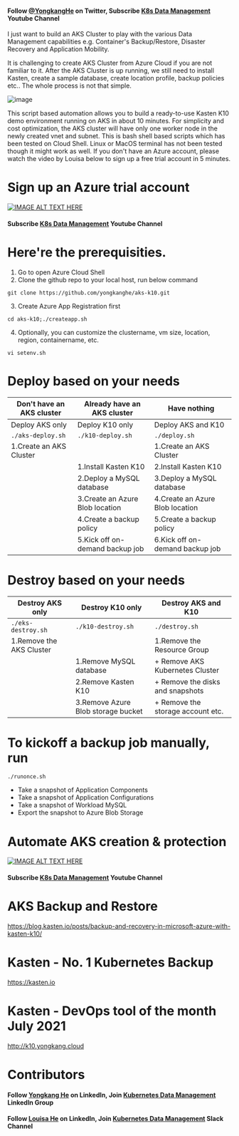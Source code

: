 #### Follow [@YongkangHe](https://twitter.com/yongkanghe) on Twitter, Subscribe [K8s Data Management](https://www.youtube.com/channel/UCm-sw1b23K-scoVSCDo30YQ?sub_confirmation=1) Youtube Channel

I just want to build an AKS Cluster to play with the various Data Management capabilities e.g. Container's Backup/Restore, Disaster Recovery and Application Mobility. 

It is challenging to create AKS Cluster from Azure Cloud if you are not familiar to it. After the AKS Cluster is up running, we still need to install Kasten, create a sample database, create location profile, backup policies etc.. The whole process is not that simple.

![image](https://blog.kasten.io/hs-fs/hubfs/Kasten_January2020/Images/microsoft-azure-with-kasten-k10-intro-blog.png?width=1226&name=microsoft-azure-with-kasten-k10-intro-blog.png)


This script based automation allows you to build a ready-to-use Kasten K10 demo environment running on AKS in about 10 minutes. For simplicity and cost optimization, the AKS cluster will have only one worker node in the newly created vnet and subnet. This is bash shell based scripts which has been tested on Cloud Shell. Linux or MacOS terminal has not been tested though it might work as well. If you don't have an Azure account, please watch the video by Louisa below to sign up a free trial account in 5 minutes. 

# Sign up an Azure trial account
[![IMAGE ALT TEXT HERE](https://img.youtube.com/vi/FN0ARvEdrjg/0.jpg)](https://www.youtube.com/watch?v=FN0ARvEdrjg)
#### Subscribe [K8s Data Management](https://www.youtube.com/channel/UCm-sw1b23K-scoVSCDo30YQ?sub_confirmation=1) Youtube Channel

# Here're the prerequisities. 
1. Go to open Azure Cloud Shell
2. Clone the github repo to your local host, run below command
````
git clone https://github.com/yongkanghe/aks-k10.git
````
3. Create Azure App Registration first
````
cd aks-k10;./createapp.sh
````
4. Optionally, you can customize the clustername, vm size, location, region, containername, etc.
````
vi setenv.sh
````

# Deploy based on your needs

| Don't have an AKS cluster | Already have an AKS cluster     | Have nothing                    |
|---------------------------|---------------------------------|---------------------------------|
| Deploy AKS only           | Deploy K10 only                 | Deploy AKS and K10              |
| ``` ./aks-deploy.sh ```   | ``` ./k10-deploy.sh ```         | ``` ./deploy.sh ```             |
| 1.Create an AKS Cluster   |                                 | 1.Create an AKS Cluster         |
|                           | 1.Install Kasten K10            | 2.Install Kasten K10            |
|                           | 2.Deploy a MySQL database       | 3.Deploy a MySQL database       |
|                           | 3.Create an Azure Blob location | 4.Create an Azure Blob location |
|                           | 4.Create a backup policy        | 5.Create a backup policy        |
|                           | 5.Kick off on-demand backup job | 6.Kick off on-demand backup job |

# Destroy based on your needs

| Destroy AKS only          | Destroy K10 only                    | Destroy AKS and K10                 |
|---------------------------|-------------------------------------|-------------------------------------|
| ``` ./eks-destroy.sh ```  | ``` ./k10-destroy.sh ```            | ``` ./destroy.sh ```                |
| 1.Remove the AKS Cluster  |                                     | 1.Remove the Resource Group         |
|                           | 1.Remove MySQL database             | + Remove AKS Kubernetes Cluster     |
|                           | 2.Remove Kasten K10                 | + Remove the disks and snapshots    |
|                           | 3.Remove Azure Blob storage bucket  | + Remove the storage account etc.   |

# To kickoff a backup job manually, run 
````
./runonce.sh
````
+ Take a snapshot of Application Components
+ Take a snapshot of Application Configurations
+ Take a snapshot of Workload MySQL
+ Export the snapshot to Azure Blob Storage

# Automate AKS creation & protection
[![IMAGE ALT TEXT HERE](https://img.youtube.com/vi/308ZOMRaRDk/0.jpg)](https://www.youtube.com/watch?v=308ZOMRaRDk)
#### Subscribe [K8s Data Management](https://www.youtube.com/channel/UCm-sw1b23K-scoVSCDo30YQ?sub_confirmation=1) Youtube Channel

# AKS Backup and Restore
https://blog.kasten.io/posts/backup-and-recovery-in-microsoft-azure-with-kasten-k10/

# Kasten - No. 1 Kubernetes Backup
https://kasten.io 

# Kasten - DevOps tool of the month July 2021
http://k10.yongkang.cloud

# Contributors

#### Follow [Yongkang He](http://yongkang.cloud) on LinkedIn, Join [Kubernetes Data Management](https://www.linkedin.com/groups/13983251) LinkedIn Group

#### Follow [Louisa He](https://www.linkedin.com/in/louisahe/) on LinkedIn, Join [Kubernetes Data Management](https://lnkd.in/gZbwVMg5) Slack Channel
